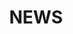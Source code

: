 ---
title: "NEWS"
description: ""
draft: false
images: []
menu: main
_build: { list: false }
weight: 5
---
